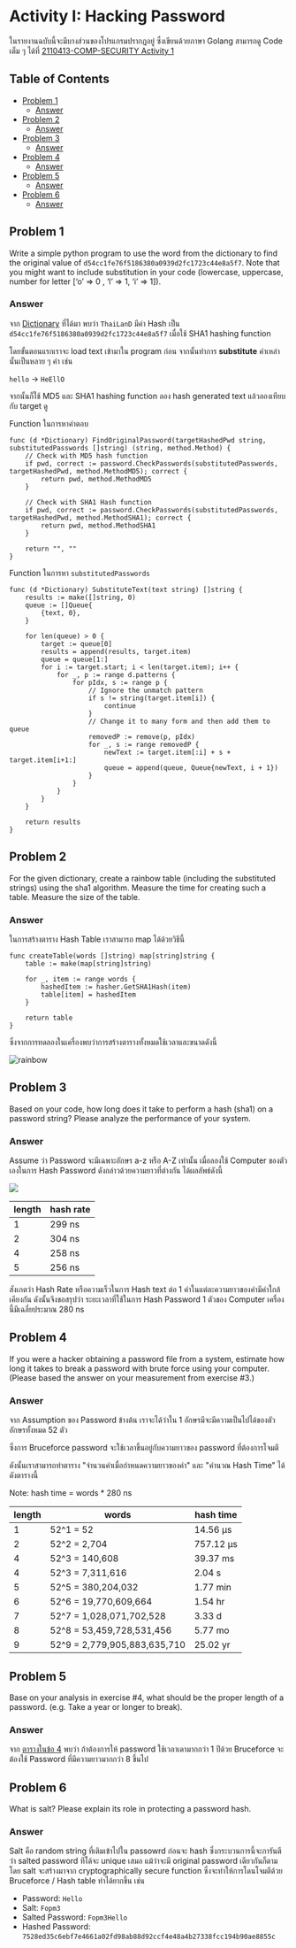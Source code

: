 # Activity I: Hacking Password <!-- omit in toc -->

ในรายงานฉบับนี้จะมีบางส่วนของโปรแกรมปรากฏอยู่ ซึ่งเขียนด้วยภาษา Golang สามารถดู Code เต็ม ๆ ได้ที่ [2110413-COMP-SECURITY Activity 1](https://github.com/saenyakorn/2110413-COMP-SECURITY/tree/main/activity1)

## Table of Contents <!-- omit in toc -->

- [Problem 1](#problem-1)
	- [Answer](#answer)
- [Problem 2](#problem-2)
	- [Answer](#answer-1)
- [Problem 3](#problem-3)
	- [Answer](#answer-2)
- [Problem 4](#problem-4)
	- [Answer](#answer-3)
- [Problem 5](#problem-5)
	- [Answer](#answer-4)
- [Problem 6](#problem-6)
	- [Answer](#answer-5)

## Problem 1

Write a simple python program to use the word from the dictionary to find the original value of `d54cc1fe76f5186380a0939d2fc1723c44e8a5f7`.
Note that you might want to include substitution in your code (lowercase, uppercase, number for letter [‘o’ => 0 , ‘l’ => 1, ‘i’ => 1]).

### Answer

จาก [Dictionary](https://github.com/danielmiessler/SecLists/blob/master/Passwords/Common-Credentials/10k-most-common.txt) ที่ได้มา พบว่า `ThaiLanD` มีค่า Hash เป็น `d54cc1fe76f5186380a0939d2fc1723c44e8a5f7` เมื่อใช้ SHA1 hashing function

โดยขั้นตอนแรกเราจะ load text เข้ามาใน program ก่อน จากนั้นทำการ **substitute** คำเหล่านั้นเป็นหลาย ๆ คำ เช่น

`hello` -> `HeEllO`

จากนั้นก็ใช้ MD5 และ SHA1 hashing function ลอง hash generated text แล้วลองเทียบกับ target ดู

Function ในการหาคำตอบ

```Golang
func (d *Dictionary) FindOriginalPassword(targetHashedPwd string, substitutedPasswords []string) (string, method.Method) {
	// Check with MD5 hash function
	if pwd, correct := password.CheckPasswords(substitutedPasswords, targetHashedPwd, method.MethodMD5); correct {
		return pwd, method.MethodMD5
	}

	// Check with SHA1 Hash function
	if pwd, correct := password.CheckPasswords(substitutedPasswords, targetHashedPwd, method.MethodSHA1); correct {
		return pwd, method.MethodSHA1
	}

	return "", ""
}
```

Function ในการหา `substitutedPasswords`

```Golang
func (d *Dictionary) SubstituteText(text string) []string {
	results := make([]string, 0)
	queue := []Queue{
		{text, 0},
	}

	for len(queue) > 0 {
		target := queue[0]
		results = append(results, target.item)
		queue = queue[1:]
		for i := target.start; i < len(target.item); i++ {
			for _, p := range d.patterns {
				for pIdx, s := range p {
					// Ignore the unmatch pattern
					if s != string(target.item[i]) {
						continue
					}
					// Change it to many form and then add them to queue
					removedP := remove(p, pIdx)
					for _, s := range removedP {
						newText := target.item[:i] + s + target.item[i+1:]
						queue = append(queue, Queue{newText, i + 1})
					}
				}
			}
		}
	}

	return results
}
```

## Problem 2

For the given dictionary, create a rainbow table (including the substituted strings) using the sha1 algorithm. Measure the time for creating such a table. Measure the size of the table.

### Answer

ในการสร้างตาราง Hash Table เราสามารถ map ได้ด้วยวิธีนี้

```Golang
func createTable(words []string) map[string]string {
	table := make(map[string]string)

	for _, item := range words {
		hashedItem := hasher.GetSHA1Hash(item)
		table[item] = hashedItem
	}

	return table
}
```

ซึ่งจากการทดลองในเครื่องพบว่าการสร้างตารางทั้งหมดใช้เวลาและขนาดดังนี้

![rainbow](./assets/rainbow.png)

## Problem 3

Based on your code, how long does it take to perform a hash (sha1) on a password string? Please analyze the performance of your system.

### Answer

Assume ว่า Password จะมีเฉพาะอักษร a-z หรือ A-Z เท่านั้น เมื่อลองใช้ Computer ของตัวเองในการ Hash Password ดังกล่าวด้วยความยาวที่ต่างกัน ได้ผลลัพธ์ดังนี้

![](./assets/hashRate.png)

| length | hash rate |
| ------ | --------- |
| 1      | 299 ns    |
| 2      | 304 ns    |
| 4      | 258 ns    |
| 5      | 256 ns    |

สังเกตว่า Hash Rate หรือความเร็วในการ Hash text ต่อ 1 คำในแต่ละความยาวของคำมีค่าใกล้เคียงกัน ดังนั้นจึงขอสรุปว่า ระยะเวลาที่ใช้ในการ Hash Password 1 ตัวของ Computer เครื่องนี้มีเฉลี่ยประมา​ณ 280 ns

## Problem 4

If you were a hacker obtaining a password file from a system, estimate how long it takes to break a password with brute force using your computer. (Please based the answer on your measurement from exercise #3.)

### Answer

จาก Assumption ของ Password ข้างต้น เราจะได้ว่าใน 1 อักษรมีจะมีความเป็นไปได้ของตัวอักษรทั้งหมด 52 ตัว

ซึ่งการ Bruceforce password จะใช้เวลาขึ้นอยู่กับความยาวของ password ที่ต้องการโจมตี

ดังนั้นเราสามารถทำตาราง "จำนวนคำเมื่อกำหนดความยาวของคำ" และ "คำนวณ Hash Time" ได้ดังตารางนี้

Note: hash time = words \* 280 ns

| length | words                        | hash time |
| ------ | ---------------------------- | --------- |
| 1      | 52^1 = 52                    | 14.56 µs  |
| 2      | 52^2 = 2,704                 | 757.12 µs |
| 4      | 52^3 = 140,608               | 39.37 ms  |
| 4      | 52^3 = 7,311,616             | 2.04 s    |
| 5      | 52^5 = 380,204,032           | 1.77 min  |
| 6      | 52^6 = 19,770,609,664        | 1.54 hr   |
| 7      | 52^7 = 1,028,071,702,528     | 3.33 d    |
| 8      | 52^8 = 53,459,728,531,456    | 5.77 mo   |
| 9      | 52^9 = 2,779,905,883,635,710 | 25.02 yr  |

## Problem 5

Base on your analysis in exercise #4, what should be the proper length of a password. (e.g. Take a year or longer to break).

### Answer

จาก [ตารางในข้อ 4](#problem-4) พบว่า ถ้าต้องการให้ password ใช้เวลาเดามากกว่า 1 ปีด้วย Bruceforce จะต้องใช้ Password ที่มีความยาวมากกว่า 8 ขึ้นไป

## Problem 6

What is salt? Please explain its role in protecting a password hash.

### Answer

Salt คือ random string ที่เติมเข้าไปใน passowrd ก่อนจะ hash ซึ่งกระบวนการนี้จะการันตีว่า salted password ทีไ่ด้จะ unique เสมอ แม้ว่าจะมี original password เดียวกันก็ตาม โดย salt จะสร้างมาจาก cryptographically secure function ซึ่งจะทำให้การโดนโจมตีด้วย Bruceforce / Hash table ทำได้ยากขึ้น เช่น

- Password: `Hello`
- Salt: `Fopm3`
- Salted Password: `Fopm3Hello`
- Hashed Password: `7528ed35c6ebf7e4661a02fd98ab88d92ccf4e48a4b27338fcc194b90ae8855c`
